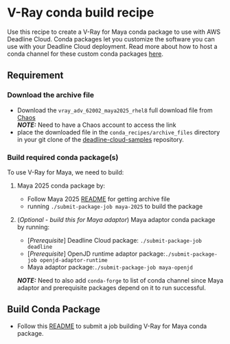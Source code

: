 # V-Ray conda build recipe
Use this recipe to create a V-Ray for Maya conda package to use with AWS Deadline Cloud. Conda packages let you customize the software you can use with your Deadline Cloud deployment. Read more about how to host a conda channel for these custom conda packages [here](https://github.com/aws-deadline/deadline-cloud-samples/tree/mainline/conda_recipes#infrastructure-setup-prerequisites).

## Requirement
### Download the archive file
- Download the `vray_adv_62002_maya2025_rhel8` full download file from [Chaos](https://download.chaos.com/downloads/23688/vray-maya-2025-62002-adv)\
**_NOTE:_** Need to have a Chaos account to access the link
- place the downloaded file in the `conda_recipes/archive_files` directory in your git clone of the
[deadline-cloud-samples](https://github.com/aws-deadline/deadline-cloud-samples) repository.

### Build required conda package(s)
To use V-Ray for Maya, we need to build:
1. Maya 2025 conda package by:
    - Follow Maya 2025 [README](../maya-2025/README.md) for getting archive file
    - running `./submit-package-job maya-2025` to build the package
2. (_Optional - build this for Maya adaptor_) Maya adaptor conda package by running:
    - [_Prerequisite_] Deadline Cloud package: `./submit-package-job deadline`
    - [_Prerequisite_] OpenJD runtime adaptor package:`./submit-package-job openjd-adaptor-runtime`
    - Maya adaptor package:`./submit-package-job maya-openjd`
    
    **_NOTE:_** Need to also add `conda-forge` to list of conda channel since Maya adaptor and prerequisite packages depend on it to run successful.

## Build Conda Package
- Follow this [README](https://github.com/aws-deadline/deadline-cloud-samples/blob/mainline/conda_recipes/README.md) to submit a job building V-Ray for Maya conda package.